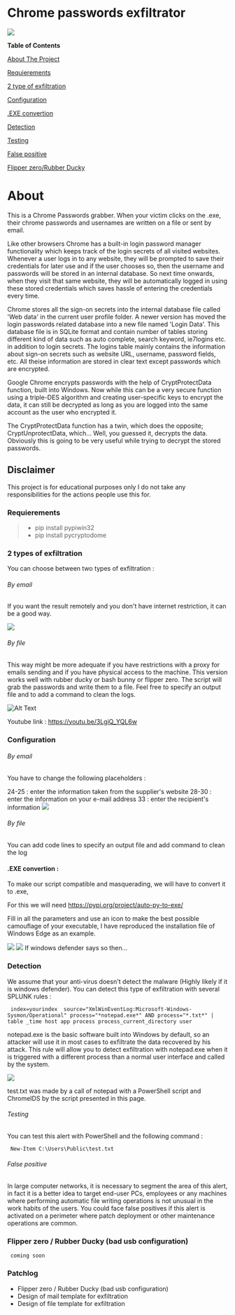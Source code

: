# Chrome passwords exfiltrator

![](https://zupimages.net/up/22/38/sfmh.png)

**Table of Contents**

[About The Project](https://github.com/Krook9d/Chrome-password-exfiltrator/blob/main/README.md#about-the-project)

[Requierements](https://github.com/Krook9d/Chrome-password-exfiltrator/blob/main/README.md#requierements)

[2 type of exfiltration](https://github.com/Krook9d/Chrome-password-exfiltrator/blob/main/README.md#2-type-of-exfiltration)

[Configuration](https://github.com/Krook9d/Chrome-password-exfiltrator/blob/main/README.md#configuration)

[.EXE convertion](https://github.com/Krook9d/Chrome-password-exfiltrator/blob/main/README.md#exe-convertion-)

[Detection](https://github.com/Krook9d/Chrome-password-exfiltrator/blob/main/README.md#detection)

[Testing](https://github.com/Krook9d/Chrome-password-exfiltrator/blob/main/README.md#testing)

[False positive](https://github.com/Krook9d/Chrome-password-exfiltrator/blob/main/README.md#false-positive)

[Flipper zero/Rubber Ducky](https://github.com/Krook9d/Chrome-password-exfiltrator/blob/main/README.md#flipper-zero-bad-usb-configuration)

# About

This is a Chrome Passwords grabber. When your victim clicks on the .exe, their chrome passwords and usernames are written on a file or sent by email.


Like other browsers Chrome has a built-in login password manager functionality which keeps track of the login secrets of all visited websites. Whenever a user logs in to any website, they will be prompted to save their credentials for later use and if the user chooses so, then the username and passwords will be stored in an internal  database.
So next time onwards, when they visit that same website, they will be automatically logged in using these stored credentials which saves hassle of entering the credentials every time.

Chrome stores all the sign-on secrets into the internal database file called 'Web data' in the current user profile folder. A newer version has moved the login passwords related database into a new file named 'Login Data'.
This database file is in SQLite format and contain number of tables storing different kind of data such as auto complete, search keyword, ie7logins etc. in addition to login secrets.
The logins table mainly contains the information about sign-on secrets such as website URL, username, password fields, etc. All theise information are stored in clear text except passwords which are encrypted.

Google Chrome encrypts passwords with the help of CryptProtectData function, built into Windows. Now while this can be a very secure function using a triple-DES algorithm and creating user-specific keys to encrypt the data, it can still be decrypted as long as you are logged into the same account as the user who encrypted it.

The CryptProtectData function has a twin, which does the opposite; CryptUnprotectData, which... Well, you guessed it, decrypts the data.
Obviously this is going to be very useful while trying to decrypt the stored passwords.

## Disclaimer

This project is for educational purposes only I do not take any responsibilities for the actions people use this for.


### Requierements

> - pip install pypiwin32
> - pip install pycryptodome

### 2 types of exfiltration

You can choose between two types of exfiltration : 

###### By email

If you want the result remotely and you don't have internet restriction, it can be a good way.

![](https://zupimages.net/up/22/39/fpqq.png)

###### By file

This way might be more adequate if you have restrictions with a proxy for emails sending and if you have physical access to the machine.
This version works well with rubber ducky or bash bunny or flipper zero.
The script will grab the passwords and write them to a file. Feel free to specify an output file and to add a command to clean the logs.

![Alt Text](https://media.giphy.com/media/KV89f6lkh0asIu9vZN/giphy.gif)

Youtube link : https://youtu.be/3LgiQ_YQL6w

### Configuration


###### By email

You have to change the following placeholders :

24-25 : enter the information taken from the supplier's website
28-30 : enter the information on your e-mail address
33 : enter the recipient's information
![](https://zupimages.net/up/22/38/ug6s.png)


###### By file

You can add code lines to specify an output file and add command to clean the log 



#### .EXE convertion :

To make our script compatible and masquerading, we will have to convert it to .exe,

For this we will need https://pypi.org/project/auto-py-to-exe/ 

Fill in all the parameters and use an icon to make the best possible camouflage of your executable,
I have reproduced the installation file of Windows Edge as an example.

![](https://zupimages.net/up/22/39/e8ep.png)
![](https://zupimages.net/up/22/39/6ul4.png) If windows defender says so then...



### Detection

We assume that your anti-virus doesn't detect the malware (Highly likely if it is windows defender). You can detect this type of exfiltration with several SPLUNK rules :


 	 index=yourindex  source="XmlWinEventLog:Microsoft-Windows-Sysmon/Operational" process="*notepad.exe*" AND process="*.txt*" | table _time host app process process_current_directory user

notepad.exe is the basic software built into Windows by default, so an attacker will use it in most cases to exfiltrate the data recovered by his attack.
This rule will allow you to detect exfiltration with notepad.exe when it is triggered with a different process than a normal user interface and called by the system.

![](https://zupimages.net/up/22/39/bwfj.png)

test.txt was made by a call of notepad with a PowerShell script and ChromeIDS by the script presented in this page.

###### Testing

You can test this alert with PowerShell and the following command : 

 	 New-Item C:\Users\Public\test.txt

###### False positive

In large computer networks, it is necessary to segment the area of this alert, in fact it is a better idea to target end-user PCs, employees or any machines where performing automatic file writing operations is not unusual in the work habits of the users.
You could face false positives if this alert is activated on a perimeter where patch deployment or other maintenance operations are common.

### Flipper zero / Rubber Ducky (bad usb configuration)


	 coming soon


### Patchlog

- Flipper zero / Rubber Ducky (bad usb configuration) 
- Design of mail template for exfiltration
- Design of file template for exfiltration

